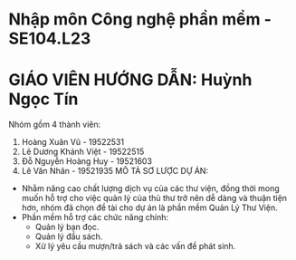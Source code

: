 # Nhập môn Công nghệ phần mềm - SE104.L23
# GIÁO VIÊN HƯỚNG DẪN: Huỳnh Ngọc Tín 
Nhóm gồm 4 thành viên:
1. Hoàng Xuân Vũ - 19522531 
2. Lê Dương Khánh Việt - 19522515
3. Đỗ Nguyễn Hoàng Huy - 19521603
4. Lê Văn Nhân - 19521935
    MÔ TẢ SƠ LƯỢC DỰ ÁN:
- Nhằm nâng cao chất lượng dịch vụ của các thư viện, đồng thời mong muốn hỗ trợ cho việc quản lý của thủ thư trở nên dễ dàng và thuận tiện hơn, nhóm đã chọn đề tài cho dự án là phần mềm Quản Lý Thư Viện.
- Phần mềm hỗ trợ các chức năng chính:
  + Quản lý bạn đọc.
  + Quản lý đầu sách.
  + Xử lý yêu cầu mượn/trả sách và các vấn đề phát sinh.
